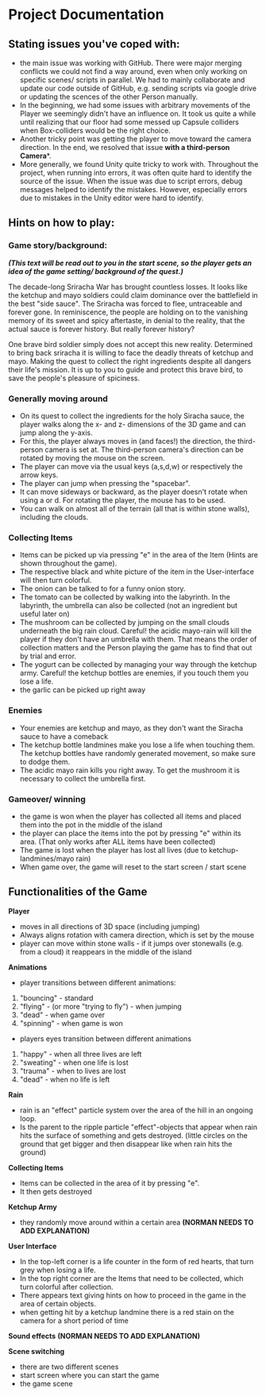 # Project Documentation

## Stating issues you've coped with:
- the main issue was working with GitHub. There were major merging conflicts we could not find a way around, even when only working on specific scenes/ scripts in parallel. We had to mainly collaborate and update our code outside of GitHub, e.g. sending scripts via google drive or updating the scences of the other Person manually. 
- In the beginning, we had some issues with arbitrary movements of the Player we seemingly didn't have an influence on. It took us quite a while until realizing that our floor had some messed up Capsule colliders when Box-colliders would be the right choice. 
- Another tricky point was getting the player to move toward the camera direction. In the end, we resolved that issue **with a third-person Camera***.
- More generally, we found Unity quite tricky to work with. Throughout the project, when running into errors, it was often quite hard to identify the source of the issue. When the issue was due to script errors, debug messages helped to identify the mistakes. However, especially errors due to mistakes in the Unity editor were hard to identify. 

## Hints on how to play:

### Game story/background:

***(This text will be read out to you in the start scene, so the player gets an idea of the game setting/ background of the quest.)***

The decade-long Sriracha War has brought countless losses. It looks like the ketchup and mayo soldiers could claim dominance over the battlefield in the best "side sauce". The Sriracha was forced to flee, untraceable and forever gone. In reminiscence, the people are holding on to the vanishing memory of its sweet and spicy aftertaste, in denial to the reality, that the actual sauce is forever history. But really forever history?

One brave bird soldier simply does not accept this new reality. Determined to bring back sriracha it is willing to face the deadly threats of ketchup and mayo. Making the quest to collect the right ingredients despite all dangers their life's mission. It is up to you to guide and protect this brave bird, to save the people's pleasure of spiciness.

### Generally moving around 
- On its quest to collect the ingredients for the holy Siracha sauce, the player walks along the x- and z- dimensions of the 3D game and can jump along the y-axis. 
- For this, the player always moves in (and faces!) the direction, the third-person camera is set at. The third-person camera's direction can be rotated by moving the mouse on the screen. 
- The player can move via the usual keys (a,s,d,w) or respectively the arrow keys. 
- The player can jump when pressing the "spacebar".
- It can move sideways or backward, as the player doesn't rotate when using a or d. For rotating the player, the mouse has to be used. 
- You can walk on almost all of the terrain (all that is within stone walls), including the clouds.

### Collecting Items
- Items can be picked up via pressing "e" in the area of the Item (Hints are shown throughout the game). 
- The respective black and white picture of the item in the User-interface will then turn colorful.
- The onion can be talked to for a funny onion story.
- The tomato can be collected by walking into the labyrinth. In the labyrinth, the umbrella can also be collected (not an ingredient but useful later on) 
- The mushroom can be collected by jumping on the small clouds underneath the big rain cloud. Careful! the acidic mayo-rain will kill the player if they don't have an umbrella with them. That means the order of collection matters and the Person playing the game has to find that out by trial and error. 
- The yogurt can be collected by managing your way through the ketchup army. Careful! the ketchup bottles are enemies, if you touch them you lose a life.
- the garlic can be picked up right away


### Enemies
- Your enemies are ketchup and mayo, as they don't want the Siracha sauce to have a comeback
- The ketchup bottle landmines make you lose a life when touching them. The ketchup bottles have randomly generated movement, so make sure to dodge them.
- The acidic mayo rain kills you right away. To get the mushroom it is necessary to collect the umbrella first. 

### Gameover/ winning
- the game is won when the player has collected all items and placed them into the pot in the middle of the island 
- the player can place the items into the pot by pressing "e" within its area. (That only works after ALL items have been collected) 
- The game is lost when the player has lost all lives (due to ketchup-landmines/mayo rain) 
- When game over, the game will reset to the start screen / start scene

## Functionalities of the Game

**Player**
- moves in all directions of 3D space (including jumping) 
- Always aligns rotation with camera direction, which is set by the mouse
- player can move within stone walls - if it jumps over stonewalls (e.g. from a cloud) it reappears in the middle of the island

**Animations**
- player transitions between different animations: 
 1. "bouncing" - standard
 2. "flying" - (or more "trying to fly") - when jumping
 3. "dead" - when game over
 4. "spinning" - when game is won

- players eyes transition between different animations
1. "happy" - when all three lives are left
2. "sweating" - when one life is lost
3. "trauma" - when to lives are lost
4. "dead" - when no life is left

**Rain**
- rain is an "effect" particle system over the area of the hill in an ongoing loop. 
- Is the parent to the ripple particle "effect"-objects that appear when rain hits the surface of something and gets destroyed. (little circles on the ground that get bigger and then disappear like when rain hits the ground)

**Collecting Items**
- Items can be collected in the area of it by pressing "e". 
- It then gets destroyed 

**Ketchup Army**
- they randomly move around within a certain area **(NORMAN NEEDS TO ADD EXPLANATION)**

**User Interface**
- In the top-left corner is a life counter in the form of red hearts, that turn grey when losing a life. 
- In the top right corner are the Items that need to be collected, which turn colorful after collection.
- There appears text giving hints on how to proceed in the game in the area of certain objects.
- when getting hit by a ketchup landmine there is a red stain on the camera for a short period of time

**Sound effects**
**(NORMAN NEEDS TO ADD EXPLANATION)**

**Scene switching** 
- there are two different scenes
- start screen where you can start the game
- the game scene 



